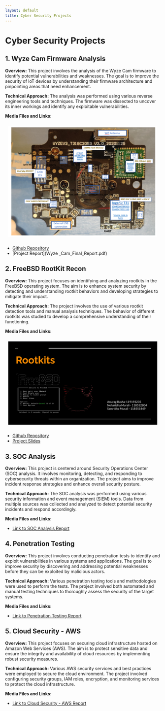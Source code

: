 ```yaml
---
layout: default
title: Cyber Security Projects
---
```


# Cyber Security Projects

## 1. Wyze Cam Firmware Analysis

**Overview:** This project involves the analysis of the Wyze Cam firmware to identify potential vulnerabilities and weaknesses. The goal is to improve the security of IoT devices by understanding their firmware architecture and pinpointing areas that need enhancement.

**Technical Approach:** The analysis was performed using various reverse engineering tools and techniques. The firmware was dissected to uncover its inner workings and identify any exploitable vulnerabilities.

**Media Files and Links:**
<div style="flex: 1; padding: 10px;">
  <img src="images/cyberprojects/image.png" alt="Product 3" style="max-width: 100%; height: auto;">
</div>

- [Github Repository](https://github.com/msam13/wyze-cam-firmware-analysis)
- [Project Report](Wyze _Cam_Final_Report.pdf)

## 2. FreeBSD RootKit Recon

**Overview:** This project focuses on identifying and analyzing rootkits in the FreeBSD operating system. The aim is to enhance system security by detecting and understanding rootkit behaviors and developing strategies to mitigate their impact.

**Technical Approach:** The project involves the use of various rootkit detection tools and manual analysis techniques. The behavior of different rootkits was studied to develop a comprehensive understanding of their functioning.

**Media Files and Links:**
<div style="flex: 1; padding: 10px;">
  <img src="images/cyberprojects/rootkit.png" alt="Product 3" style="max-width: 100%; height: auto;">
</div>

- [Github Repository](https://github.com/msam13/freeBSD_RootKitRecon)
- [Project Slides](Root_kit_presentation.pdf)

## 3. SOC Analysis

**Overview:** This project is centered around Security Operations Center (SOC) analysis. It involves monitoring, detecting, and responding to cybersecurity threats within an organization. The project aims to improve incident response strategies and enhance overall security posture.

**Technical Approach:** The SOC analysis was performed using various security information and event management (SIEM) tools. Data from multiple sources was collected and analyzed to detect potential security incidents and respond accordingly.

**Media Files and Links:**

- [Link to SOC Analysis Report](https://github.com/msam13/samridhamurali.github.io/blob/main/soc_Report.pdf)

## 4. Penetration Testing

**Overview:** This project involves conducting penetration tests to identify and exploit vulnerabilities in various systems and applications. The goal is to improve security by discovering and addressing potential weaknesses before they can be exploited by malicious actors.

**Technical Approach:** Various penetration testing tools and methodologies were used to perform the tests. The project involved both automated and manual testing techniques to thoroughly assess the security of the target systems.

**Media Files and Links:**

- [Link to Penetration Testing Report](#)

## 5. Cloud Security - AWS

**Overview:** This project focuses on securing cloud infrastructure hosted on Amazon Web Services (AWS). The aim is to protect sensitive data and ensure the integrity and availability of cloud resources by implementing robust security measures.

**Technical Approach:** Various AWS security services and best practices were employed to secure the cloud environment. The project involved configuring security groups, IAM roles, encryption, and monitoring services to protect the cloud infrastructure.

**Media Files and Links:**

- [Link to Cloud Security - AWS Report](https://github.com/msam13/samridhamurali.github.io/blob/main/cloudsec_report.pdf)
